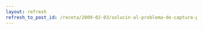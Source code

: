 ```yaml
---
layout: refresh
refresh_to_post_id: /receta/2009-02-03/solucin-al-problema-de-captura-por-firewire
---
```

